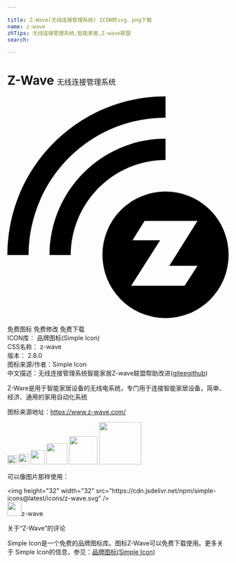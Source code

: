 ```yaml
---

title: Z-Wave(无线连接管理系统) ICON转svg、png下载
name: z-wave
zhTips: 无线连接管理系统,智能家居,Z-wave联盟
search: 

---
```


# Z-Wave  <small style="font-size: 60%;font-weight: 100">无线连接管理系统</small>

<div id="svg" class="svg-wrap">
<svg role="img" xmlns="http://www.w3.org/2000/svg" viewBox="0 0 24 24"><title>Z-Wave icon</title><path d="M17.156.014C7.69.014 0 7.704 0 17.17h2.3C2.33 8.956 8.973 2.316 17.157 2.316V.014zm0 4.574c-6.932 0-12.584 5.65-12.584 12.582h2.301c.03-5.68 4.633-10.281 10.283-10.281V4.588zm0 5.709a6.837 6.837 0 00-6.845 6.844 6.839 6.839 0 006.845 6.845A6.837 6.837 0 0024 17.141a6.835 6.835 0 00-6.844-6.844zm-2.273 3.174h5.738l-3.058 4.863h3.058l-1.398 2.156h-5.795l3.144-4.922h-3l1.31-2.097Z"/></svg>
</div>
<detail full-name='z-wave'></detail>

<div class="detail-page">
<p>
<span><span class="badge-success badge">免费图标</span> <span class="badge-success badge">免费修改</span>  <span class="badge-success badge">免费下载</span> </span>
<br/>
<span>
ICON库：
<span class="badge-secondary badge">品牌图标(Simple Icon)</span> 
</span>
<br/>
<span>
CSS名称：
<span class="badge-secondary badge">z-wave</span> 
</span>

<br/>
<span>
版本：
<span class="badge-secondary badge">2.8.0</span> 
</span>
<br/>
<span>图标来源/作者：<span class="badge-light badge">Simple Icon</span></span> 
<br/>
<span class="zh-detail">中文描述：<span class="badge-primary badge">无线连接管理系统</span><span class="badge-primary badge">智能家居</span><span class="badge-primary badge">Z-wave联盟</span><span class="help-link"><span>帮助改进</span>(<a href="https://gitee.com/liuwave/icon-helper/edit/master/json/brands/z-wave.json" target="_blank" rel="noopener noreferrer">gitee</a><a href="https://github.com/liuwave/icon-helper/edit/master/json/brands/z-wave.json" target="_blank" rel="noopener noreferrer">github</a></span>)</span><br/>
</p>
</div><div class="description description alert alert-light"><p>Z-Ware是用于智能家居设备的无线电系统，专门用于连接智能家居设备，简单、经济、通用的家用自动化系统</p><p>图标来源地址：<a href="https://www.z-wave.com/" target="_blank" rel="noopener noreferrer">https://www.z-wave.com/</a></p></div>
<div class="alert alert-dark">
<img height="21" width="21" src="https://cdn.jsdelivr.net/npm/simple-icons@latest/icons/z-wave.svg" />
<img height="24" width="24" src="https://cdn.jsdelivr.net/npm/simple-icons@latest/icons/z-wave.svg" />
<img height="32" width="32" src="https://cdn.jsdelivr.net/npm/simple-icons@latest/icons/z-wave.svg" />
<img height="48" width="48" src="https://cdn.jsdelivr.net/npm/simple-icons@latest/icons/z-wave.svg" />
<img height="64" width="64" src="https://cdn.jsdelivr.net/npm/simple-icons@latest/icons/z-wave.svg" />
<img height="96" width="96" src="https://cdn.jsdelivr.net/npm/simple-icons@latest/icons/z-wave.svg" />

</div>
<div>
  <p>可以像图片那样使用：    
  </p>
  <div class="alert alert-primary" style="font-size: 14px">
    &lt;img height="32" width="32" src="https://cdn.jsdelivr.net/npm/simple-icons@latest/icons/z-wave.svg" /&gt;
    <copy-btn content='<img height="32" width="32" src="https://cdn.jsdelivr.net/npm/simple-icons@latest/icons/z-wave.svg" />'></copy-btn>
  </div>
  <div class="alert alert-secondary">
    <img height="32" width="32" src="https://cdn.jsdelivr.net/npm/simple-icons@latest/icons/z-wave.svg" />z-wave
    <copy-btn content="z-wave" btn-title="复制图标名称"></copy-btn>
  </div>
</div>

<Vssue title="关于“Z-Wave”的评论" >关于“Z-Wave”的评论</Vssue>


<div><p>Simple Icon是一个免费的品牌图标库。图标Z-Wave可以免费下载使用。更多关于  Simple Icon的信息，参见：<a target="_blank" href="https://iconhelper.cn/brands.html">品牌图标(Simple Icon)</a>
</p></div>
